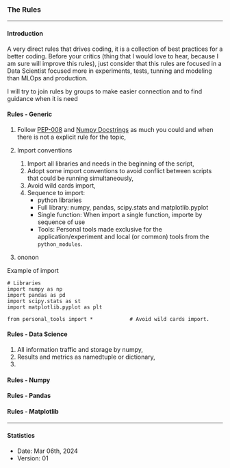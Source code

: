 ### The Rules
-----

#### Introduction
A very direct rules that drives coding, it is a collection of best practices for a better coding.
Before your critics (thing that I would love to hear, because I am sure will improve this rules), just consider that this rules are focused in a Data Scientist focused more in experiments, tests, tunning and modeling than MLOps and production.

I will try to join rules by groups to make easier connection and to find guidance when it is need

#### Rules - Generic
1. Follow [PEP-008](https://peps.python.org/pep-0008/) and [Numpy Docstrings](https://numpydoc.readthedocs.io/en/latest/format.html) as much you could and when there is not a explicit rule for the topic,

2. Import conventions
	1. Import all libraries and needs in the beginning of the script,
	2. Adopt some import conventions to avoid conflict between scripts that could be running simultaneously,
	3. Avoid wild cards import,
	4. Sequence to import:
		* python libraries
		* Full library: numpy, pandas, scipy.stats and matplotlib.pyplot
		* Single function: When import a single function, importe by sequence of use
		* Tools: Personal tools made exclusive for the application/experiment and local (or common) tools from the `python_modules`.

3. ononon

Example of import
```
# Libraries
import numpy as np
import pandas as pd
import scipy.stats as st
import matplotlib.pyplot as plt

from personal_tools import * 			# Avoid wild cards import.
```

#### Rules - Data Science
1. All information traffic and storage by numpy,
2. Results and metrics as namedtuple or dictionary,
3. 

#### Rules - Numpy


#### Rules - Pandas


#### Rules - Matplotlib


-----
#### Statistics
* Date: Mar 06th, 2024
* Version: 01





